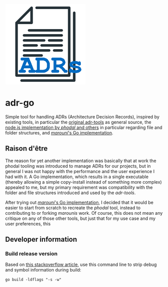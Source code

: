<meta name="google-site-verification" content="P-ChZejwkshKxAHqN1f7JrPL4o-a5btgXdg7FM0jieo" />
<!--
  browser: adr-go
  tracker: P-ChZejwkshKxAHqN1f7JrPL4o-a5btgXdg7FM0jieo
  version: 3.0.0
  updated: 2023-11-07T20:42:12Z
  contact: Martin Lösch
  options: commentable
-->

![adr-go logo image](adr-go-logo.png)

# adr-go

Simple tool for handling ADRs (Architecture Decision Records), inspired by existing tools, in particular the [original adr-tools](https://github.com/npryce/adr-tools) as general source, the [node.js implementation by _phodal_ and others](https://github.com/phodal/adr) in particular regarding file and folder structures, and [_marouni_'s Go implementation](https://github.com/marouni/adr).

## Raison d'être

The reason for yet another implementation was basically that at work the phodal tooling was introduced to manage ADRs for our projects, but in general I was not happy with the performance and the user experience I had with it. A Go implementation, which results in a single executable (thereby allowing a simple copy-install instead of something more complex) appealed to me, but my primary requirement was compatibility with the folder and file structures introduced and used by the _adr-tools_.

After trying out [_marouni_'s Go implementation](https://github.com/marouni/adr), I decided that it would be easier to start from scratch to recreate the _phodal_ tool, instead to contributing to or forking _marounis_ work. Of course, this does not mean any critique on any of those other tools, but just that for my use case and my user preferences, this 


## Developer information

### Build release version

Based on [this stackoverflow article](https://stackoverflow.com/questions/29599209/how-to-build-a-release-version-binary-in-go), use this command line to strip debug and symbol information during build:

    go build -ldflags "-s -w"

